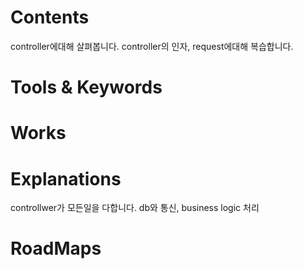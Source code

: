 
# Contents

controller에대해 살펴봅니다.
controller의 인자, request에대해 복습합니다.

# Tools &  Keywords

# Works

# Explanations


controllwer가 모든일을 다합니다.
db와 통신, business logic 처리

# RoadMaps